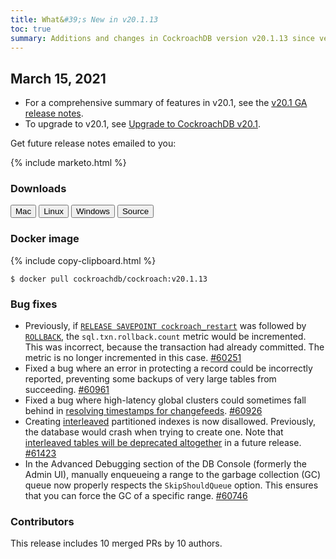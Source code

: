 ```yaml
---
title: What&#39;s New in v20.1.13
toc: true
summary: Additions and changes in CockroachDB version v20.1.13 since version v20.1.12
---
```


## March 15, 2021

- For a comprehensive summary of features in v20.1, see the [v20.1 GA release notes](v20.1.0.html).
- To upgrade to v20.1, see [Upgrade to CockroachDB v20.1](../v20.1/upgrade-cockroach-version.html).

Get future release notes emailed to you:

{% include marketo.html %}

### Downloads

<div id="os-tabs" class="clearfix">
    <a href="https://binaries.cockroachdb.com/cockroach-v20.1.13.darwin-10.9-amd64.tgz"><button id="mac" data-eventcategory="mac-binary-release-notes">Mac</button></a>
    <a href="https://binaries.cockroachdb.com/cockroach-v20.1.13.linux-amd64.tgz"><button id="linux" data-eventcategory="linux-binary-release-notes">Linux</button></a>
    <a href="https://binaries.cockroachdb.com/cockroach-v20.1.13.windows-6.2-amd64.zip"><button id="windows" data-eventcategory="windows-binary-release-notes">Windows</button></a>
    <a href="https://binaries.cockroachdb.com/cockroach-v20.1.13.src.tgz"><button id="source" data-eventcategory="source-release-notes">Source</button></a>
</div>

### Docker image

{% include copy-clipboard.html %}
~~~shell
$ docker pull cockroachdb/cockroach:v20.1.13
~~~

### Bug fixes

- Previously, if [`RELEASE SAVEPOINT cockroach_restart`](../v20.1/release-savepoint.html#commit-a-transaction-by-releasing-a-retry-savepoint) was followed by [`ROLLBACK`](../v20.1/rollback-transaction.html), the `sql.txn.rollback.count` metric would be incremented. This was incorrect, because the transaction had already committed. The metric is no longer incremented in this case. [#60251][#60251]
- Fixed a bug where an error in protecting a record could be incorrectly reported, preventing some backups of very large tables from succeeding. [#60961][#60961]
- Fixed a bug where high-latency global clusters could sometimes fall behind in [resolving timestamps for changefeeds](../v20.1/create-changefeed.html#messages). [#60926][#60926]
- Creating [interleaved](../v20.1/interleave-in-parent.html) partitioned indexes is now disallowed. Previously, the database would crash when trying to create one. Note that [interleaved tables will be deprecated altogether](../v20.2/interleave-in-parent.html#convert-interleaved-tables-to-non-interleaved-tables) in a future release. [#61423][#61423]
- In the Advanced Debugging section of the DB Console (formerly the Admin UI), manually enqueueing a range to the garbage collection (GC) queue now properly respects the `SkipShouldQueue` option. This ensures that you can force the GC of a specific range. [#60746][#60746]

### Contributors

This release includes 10 merged PRs by 10 authors.

[#60251]: https://github.com/cockroachdb/cockroach/pull/60251
[#60746]: https://github.com/cockroachdb/cockroach/pull/60746
[#60926]: https://github.com/cockroachdb/cockroach/pull/60926
[#60961]: https://github.com/cockroachdb/cockroach/pull/60961
[#61423]: https://github.com/cockroachdb/cockroach/pull/61423

